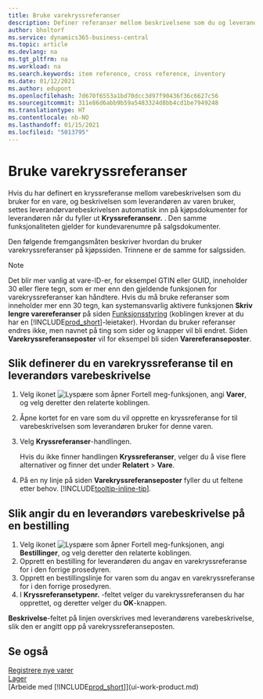 ```yaml
---
title: Bruke varekryssreferanser
description: Definer referanser mellom beskrivelsene som du og leverandøren bruker for en vare, slik at du kan sette inn leverandørens varebeskrivelse i kjøpsdokumenter.
author: bholtorf
ms.service: dynamics365-business-central
ms.topic: article
ms.devlang: na
ms.tgt_pltfrm: na
ms.workload: na
ms.search.keywords: item reference, cross reference, inventory
ms.date: 01/12/2021
ms.author: edupont
ms.openlocfilehash: 7d670f6553a1bd70dcc3d97f90436f36c6627c56
ms.sourcegitcommit: 311e86d6abb9b59a5483324d8bb4cd1be7949248
ms.translationtype: HT
ms.contentlocale: nb-NO
ms.lasthandoff: 01/15/2021
ms.locfileid: "5013795"
---
```

# <a name="use-item-cross-references"></a>Bruke varekryssreferanser
Hvis du har definert en kryssreferanse mellom varebeskrivelsen som du bruker for en vare, og beskrivelsen som leverandøren av varen bruker, settes leverandørvarebeskrivelsen automatisk inn på kjøpsdokumenter for leverandøren når du fyller ut **Kryssreferansenr.** . Den samme funksjonaliteten gjelder for kundevarenumre på salgsdokumenter.

Den følgende fremgangsmåten beskriver hvordan du bruker varekryssreferanser på kjøpssiden. Trinnene er de samme for salgssiden.

> [!NOTE]
> Det blir mer vanlig at vare-ID-er, for eksempel GTIN eller GUID, inneholder 30 eller flere tegn, som er mer enn den gjeldende funksjonen for varekryssreferanser kan håndtere. Hvis du må bruke referanser som inneholder mer enn 30 tegn, kan systemansvarlig aktivere funksjonen **Skriv lengre varereferanser** på siden [Funksjonsstyring](https://businesscentral.dynamics.com/?page=2610) (koblingen krever at du har en [!INCLUDE[prod_short](includes/prod_short.md)]-leietaker). Hvordan du bruker referanser endres ikke, men navnet på ting som sider og knapper vil bli endret. Siden **Varekryssreferanseposter** vil for eksempel bli siden **Varereferanseposter**.

## <a name="to-set-up-an-item-cross-reference-to-a-vendors-item-description"></a>Slik definerer du en varekryssreferanse til en leverandørs varebeskrivelse

1. Velg ikonet ![Lyspære som åpner Fortell meg-funksjonen](media/ui-search/search_small.png "Fortell hva du vil gjøre"), angi **Varer**, og velg deretter den relaterte koblingen.
2. Åpne kortet for en vare som du vil opprette en kryssreferanse for til varebeskrivelsen som leverandøren bruker for denne varen.
3. Velg **Kryssreferanser**-handlingen.

     Hvis du ikke finner handlingen **Kryssreferanser**, velger du å vise flere alternativer og finner det under **Relatert** > **Vare**.
  
4. På en ny linje på siden **Varekryssreferanseposter** fyller du ut feltene etter behov. [!INCLUDE[tooltip-inline-tip](includes/tooltip-inline-tip_md.md)].

## <a name="to-enter-a-vendors-item-description-on-a-purchase-order"></a>Slik angir du en leverandørs varebeskrivelse på en bestilling

1. Velg ikonet ![Lyspære som åpner Fortell meg-funksjonen](media/ui-search/search_small.png "Fortell hva du vil gjøre"), angi **Bestillinger**, og velg deretter den relaterte koblingen.
2. Opprett en bestilling for leverandøren du angav en varekryssreferanse for i den forrige prosedyren.
3. Opprett en bestillingslinje for varen som du angav en varekryssreferanse for i den forrige prosedyren.
4. I **Kryssreferansetypenr.** -feltet velger du varekryssreferansen du har opprettet, og deretter velger du **OK**-knappen.

**Beskrivelse**-feltet på linjen overskrives med leverandørens varebeskrivelse, slik den er angitt opp på varekryssreferanseposten.

## <a name="see-also"></a>Se også
[Registrere nye varer](inventory-how-register-new-items.md)  
[Lager](inventory-manage-inventory.md)  
[Arbeide med [!INCLUDE[prod_short](includes/prod_short.md)]](ui-work-product.md)
